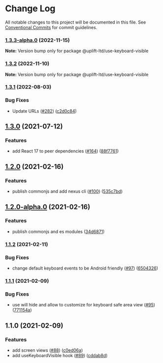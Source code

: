 # Change Log

All notable changes to this project will be documented in this file.
See [Conventional Commits](https://conventionalcommits.org) for commit guidelines.

### [1.3.3-alpha.0](https://github.com/uplift-ltd/nexus/compare/@uplift-ltd/use-keyboard-visible@1.3.2...@uplift-ltd/use-keyboard-visible@1.3.3-alpha.0) (2022-11-15)

**Note:** Version bump only for package @uplift-ltd/use-keyboard-visible





### [1.3.2](https://github.com/uplift-ltd/nexus/compare/@uplift-ltd/use-keyboard-visible@1.3.1...@uplift-ltd/use-keyboard-visible@1.3.2) (2022-11-10)

**Note:** Version bump only for package @uplift-ltd/use-keyboard-visible





### [1.3.1](https://github.com/uplift-ltd/nexus/compare/@uplift-ltd/use-keyboard-visible@1.3.0...@uplift-ltd/use-keyboard-visible@1.3.1) (2022-08-03)


### Bug Fixes

* Update URLs ([#282](https://github.com/uplift-ltd/nexus/issues/282)) ([c2d0c84](https://github.com/uplift-ltd/nexus/commit/c2d0c843c8eb18c4a9ae360ee2d840f5be388fac))



## [1.3.0](https://github.com/uplift-ltd/nexus/compare/@uplift-ltd/use-keyboard-visible@1.2.0...@uplift-ltd/use-keyboard-visible@1.3.0) (2021-07-12)


### Features

* add React 17 to peer dependencies ([#164](https://github.com/uplift-ltd/nexus/issues/164)) ([88f7761](https://github.com/uplift-ltd/nexus/commit/88f77615dfab14127dfdf76f665ee73c3195bcb4))



## [1.2.0](https://github.com/uplift-ltd/nexus/compare/@uplift-ltd/use-keyboard-visible@1.1.2...@uplift-ltd/use-keyboard-visible@1.2.0) (2021-02-16)


### Features

* publish commonjs and add nexus cli ([#100](https://github.com/uplift-ltd/nexus/issues/100)) ([535c7bd](https://github.com/uplift-ltd/nexus/commit/535c7bd0ad8224b9dde814f18f9d5082366061e1))



## [1.2.0-alpha.0](https://github.com/uplift-ltd/nexus/compare/@uplift-ltd/use-keyboard-visible@1.1.2...@uplift-ltd/use-keyboard-visible@1.2.0-alpha.0) (2021-02-16)


### Features

* publish commonjs and es modules ([34d6871](https://github.com/uplift-ltd/nexus/commit/34d6871f720efebf2d48773ae1e17c8dc6fd652d))



### [1.1.2](https://github.com/uplift-ltd/nexus/compare/@uplift-ltd/use-keyboard-visible@1.1.1...@uplift-ltd/use-keyboard-visible@1.1.2) (2021-02-11)


### Bug Fixes

* change default keyboard events to be Android friendly ([#97](https://github.com/uplift-ltd/nexus/issues/97)) ([6504326](https://github.com/uplift-ltd/nexus/commit/65043269ba00bbe52036f30a45c22f40b022cd89))



### [1.1.1](https://github.com/uplift-ltd/nexus/compare/@uplift-ltd/use-keyboard-visible@1.1.0...@uplift-ltd/use-keyboard-visible@1.1.1) (2021-02-09)


### Bug Fixes

* use will hide and allow to customize for keyboard safe area view ([#95](https://github.com/uplift-ltd/nexus/issues/95)) ([771154a](https://github.com/uplift-ltd/nexus/commit/771154a31f425a9e216c35f47fed271a9cb495b2))



## 1.1.0 (2021-02-09)


### Features

* add screen views ([#88](https://github.com/uplift-ltd/nexus/issues/88)) ([c0ed06a](https://github.com/uplift-ltd/nexus/commit/c0ed06a67da3bd7237d9ec7efd8557560b4d3caa))
* add useKeyboardVisible hook ([#89](https://github.com/uplift-ltd/nexus/issues/89)) ([cddab8d](https://github.com/uplift-ltd/nexus/commit/cddab8d12d3c00b22e4c59086c28390425388cc8))
